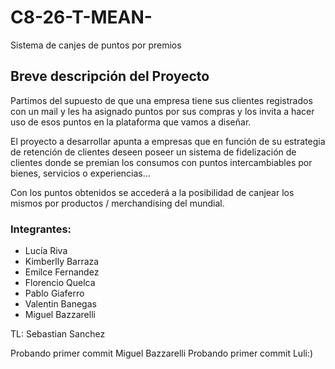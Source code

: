 # C8-26-T-MEAN-
Sistema de canjes de puntos por premios

<h2>Breve descripción del Proyecto</h2>

Partimos del supuesto de que una empresa tiene sus clientes registrados con un mail y les ha asignado puntos por sus compras y los invita a hacer uso de esos puntos en la plataforma que vamos a diseñar.

El proyecto a desarrollar apunta a empresas que en función de su estrategia de retención de clientes deseen poseer un sistema de fidelización de clientes donde se premian los consumos con puntos intercambiables por bienes, servicios o experiencias…

Con los puntos obtenidos se accederá a la posibilidad de canjear los mismos por productos / merchandising del mundial.


### Integrantes:
* Lucía Riva 
* Kimberlly Barraza
* Emilce Fernandez
* Florencio Quelca
* Pablo Giaferro
* Valentin Banegas
* Miguel Bazzarelli

TL: Sebastian Sanchez


Probando primer commit Miguel Bazzarelli
Probando primer commit Luli:)

